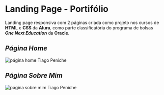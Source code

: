 # Landing Page - Portifólio 

Landing page responsiva com 2 páginas criada como projeto nos cursos de **HTML** e **CSS** da **Alura**, como parte classificatória do programa de bolsas ***One Next Education*** da **Oracle.** 

## ***Página Home***

![página home Tiago Peniche]()

## ***Página Sobre Mim***
![página sobre mim Tiago Peniche]()
